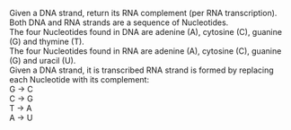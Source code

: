 Given a DNA strand, return its RNA complement (per RNA transcription).<br/>
Both DNA and RNA strands are a sequence of Nucleotides.<br />
The four Nucleotides found in DNA are adenine (A), cytosine (C), guanine (G) and thymine (T).<br />
The four Nucleotides found in RNA are adenine (A), cytosine (C), guanine (G) and uracil (U).<br />
Given a DNA strand, it is transcribed RNA strand is formed by replacing each Nucleotide with its complement:<br />
G -> C<br />
C -> G<br />
T -> A<br />
A -> U<br />
